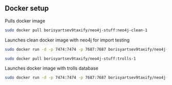 ## Docker setup ##

Pulls docker image 
```sh
sudo docker pull borisyartsev9taxify/neo4j-stuff:neo4j-clean-1
```

Launches clean docker image with neo4j for import testing
```sh
sudo docker run -d -p 7474:7474 -p 7687:7687 borisyartsev9taxify/neo4j-stuff:neo4j-clean-1
```

```sh
sudo docker pull borisyartsev9taxify/neo4j-stuff:trolls-1
```

Launches docker image with trolls database
```sh
sudo docker run -d -p 7474:7474 -p 7687:7687 borisyartsev9taxify/neo4j-stuff:trolls-1
```
